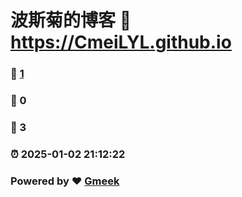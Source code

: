 # 波斯菊的博客 :link: https://CmeiLYL.github.io 
### :page_facing_up: [1](https://CmeiLYL.github.io/tag.html) 
### :speech_balloon: 0 
### :hibiscus: 3 
### :alarm_clock: 2025-01-02 21:12:22 
### Powered by :heart: [Gmeek](https://github.com/Meekdai/Gmeek)
